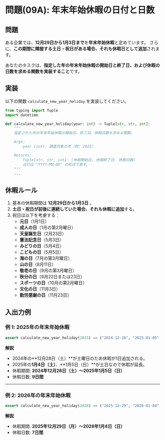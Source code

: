 # 問題(09A): 年末年始休暇の日付と日数

## 問題

ある企業では、**12月29日から1月3日まで**を**年末年始休暇**と定めています。
さらに、**この期間に隣接する土日・祝日がある場合、それも休暇日として追加**されます。

あなたのタスクは、**指定した年の年末年始休暇の開始日と終了日、および休暇の日数を求める関数を実装すること**です。

## 実装

以下の関数 `calculate_new_year_holiday` を実装してください。

```python
from typing import Tuple
import datetime

def calculate_new_year_holiday(year: int) -> Tuple[str, str, int]:
    """
    指定された年の年末年始休暇の開始日、終了日、休暇日数を求める関数。

    Args:
        year (int): 調査対象の年（例: 2025）

    Returns:
        Tuple[str, str, int]: (休暇開始日, 休暇終了日, 休暇日数)
        日付は "YYYY-MM-DD" の形式で表す。
    """
    ...
```

## 休暇ルール

1. 基本の休暇期間は **12月29日から1月3日** 。
2. **土日・祝日が前後に連続していた場合、それも休暇に追加**する。
3. 祝日は以下を考慮する：
   - **元日**（1月1日）
   - **成人の日**（1月の第2月曜日）
   - **天皇誕生日**（2月23日）
   - **憲法記念日**（5月3日）
   - **みどりの日**（5月4日）
   - **こどもの日**（5月5日）
   - **海の日**（7月の第3月曜日）
   - **山の日**（8月11日）
   - **敬老の日**（9月の第3月曜日）
   - **秋分の日**（9月22日または23日）
   - **スポーツの日**（10月の第2月曜日）
   - **文化の日**（11月3日）
   - **勤労感謝の日**（11月23日）

## 入出力例

### 例 1: 2025年の年末年始休暇

```python
assert calculate_new_year_holiday(2025) == ("2024-12-28", "2025-01-05", 9)
```

**解説**
- 2024年の**12月28日（土）**が土曜日のため休暇が1日追加される。
- 2025年の**1月4日（土）**、**1月5日（日）**が土日なので休暇が延長。
- 休暇期間: **2024年12月28日（土）～2025年1月5日（日）**
- 休暇日数: **9日間**

---

### 例 2: 2026年の年末年始休暇

```python
assert calculate_new_year_holiday(2026) == ("2025-12-29", "2026-01-04", 7)
```

**解説**
- 休暇期間: **2025年12月29日（月）～2026年1月4日（日）**
- 休暇日数: **7日間**
